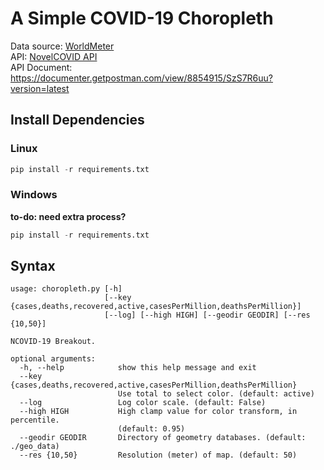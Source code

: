 # A Simple COVID-19 Choropleth
Data source: [WorldMeter](https://www.worldometers.info/coronavirus)  
API: [NovelCOVID API](https://github.com/NovelCOVID/API)  
API Document: https://documenter.getpostman.com/view/8854915/SzS7R6uu?version=latest  

## Install Dependencies
### Linux
```python
pip install -r requirements.txt
```
### Windows
**to-do: need extra process?**
```python
pip install -r requirements.txt
```

## Syntax
```
usage: choropleth.py [-h]
                     [--key {cases,deaths,recovered,active,casesPerMillion,deathsPerMillion}]
                     [--log] [--high HIGH] [--geodir GEODIR] [--res {10,50}]

NCOVID-19 Breakout.

optional arguments:
  -h, --help            show this help message and exit
  --key {cases,deaths,recovered,active,casesPerMillion,deathsPerMillion}
                        Use total to select color. (default: active)
  --log                 Log color scale. (default: False)
  --high HIGH           High clamp value for color transform, in percentile.
                        (default: 0.95)
  --geodir GEODIR       Directory of geometry databases. (default: ./geo_data)
  --res {10,50}         Resolution (meter) of map. (default: 50)
```
